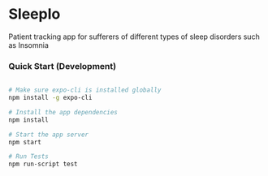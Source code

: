 # SleepIo

Patient tracking app for sufferers of different types of sleep disorders such as Insomnia

### Quick Start (Development)

```bash

# Make sure expo-cli is installed globally
npm install -g expo-cli

# Install the app dependencies
npm install

# Start the app server
npm start

# Run Tests
npm run-script test


